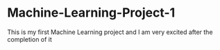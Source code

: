 # Machine-Learning-Project-1
This is my first Machine Learning project and I am very excited after the completion of it
